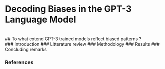 # **Decoding Biases in the GPT-3 Language Model**
<br>
## To what extend GPT-3 trained models reflect biased patterns ?

<br>
### Introduction
### Litterature review
### Methodology
### Results 
### Concluding remarks

### References
